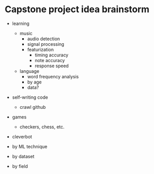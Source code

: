 
# Capstone project idea brainstorm

* learning
	* music
		* audio detection
		* signal processing
		* featurization
			* timing accuracy
			* note accuracy
			* response speed
	* language
		* word frequency analysis
		* by age
		* data?
* self-writing code
	* crawl github
* games
	* checkers, chess, etc.
* cleverbot

* by ML technique
* by dataset
* by field